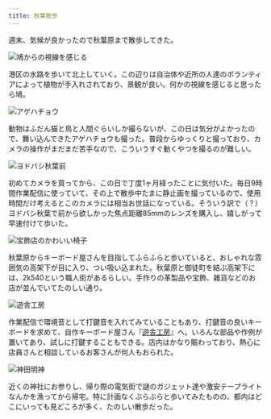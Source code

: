 ```yaml
---
title: 秋葉散歩
---
```

週末、気候が良かったので秋葉原まで散歩してきた。

![](https://lh6.googleusercontent.com/6ObKn5NPGfgqqPYcalWzGyHIp4T4oZo7vwmNTHBMhHByO6lBcPahvjWNhCTKJOBRRbDtjYayh74vD7aN7rBAHiWCcNDW7JHbkue2pYmadz9IFXvZvlHH3kEE4iA19EKPjThdLoblqfMom8jQOqoXWF-mVmzZhBTkpSel8nw5K0AvIWRhesHn8yMMl0o7fw "鳩からの視線を感じる")

港区の水路を歩いて北上していく。この辺りは自治体や近所の人達のボランティアによって植物が手入れされており、景観が良い。何かの視線を感じると思ったら鳩。

![](https://lh5.googleusercontent.com/0tag_RvCGFmc3UTq03JRv_S98W7dZMIubN6Bc_IEBCBxmJwdh-CDfPGvnaXEo_CCbhdFM9pTNOa70FnYIsADxCuQw4bFRop2NNp8I6oJyGm0_YUmBxRdfEIN4MRh15s4mrmSMFC7HWdlNEkkqZscnnYIYCC4tSjyoq4JyXr88_zFpjGggkP1lOI9KeBuVw "アゲハチョウ")

動物はふだん猫と鳥と人間ぐらいしか撮らないが、この日は気分がよかったので、舞い込んできたアゲハチョウも撮った。普段からゆっくりと撮っており、カメラの操作がまだまだ苦手なので、こういうすぐ動くやつを撮るのが難しい。

![](https://lh5.googleusercontent.com/2eA4jc8cEXBSUXI8CbF6UxID3mZ1UERSp6Oo9cB2SVtCHJMJHQFNDJGLnEwL_05XcbtWL8ml6lzj0Zg9BfPilF4qWkq_B8tEgw5RLe62MpjU92AO1ZDTJymtzjBjN8fWIa2Qwe2Baqu5oDcf2C6fPUZr3n9NMiNmdDS1_cDT44_9Q5C64FfSTou-urigSw "ヨドバシ秋葉前")

初めてカメラを買ってから、この日で丁度1ヶ月経ったことに気付いた。毎日9時間作業配信に使っていて、その上で散歩中たまに静止画を撮っているので、使用時間だけ考えるとこのカメラには相当お世話になっている。そういう訳で（？）ヨドバシ秋葉で前から欲しかった焦点距離85mmのレンズを購入し、嬉しがって早速付けて歩いた。

![](https://lh5.googleusercontent.com/x1j7-klr72swJFwtGAAy7yHLmYmmuY1I8GMLmTb6IsrE5sBZCmGNWsggQy1iC7TEqqpJ2rLqM-8WsJYr6IFodgoqSGUrLHsFzK6yUNAuH4R5CcYjFFcASEI3BKAQTcEdtLCdow4gUpMZlrNw34iQ6Qvb4jekh274-l7IF6Q2G6ENGXFoIQlQ9e4xtxirmQ "宝飾店のかわいい椅子")

秋葉原からキーボード屋さんを目指してふらふらと歩いていると、おしゃれな雰囲気の高架下が目に入り、つい吸い込まれた。秋葉原と御徒町を結ぶ高架下には、2k540という職人街があるらしい。手作りの革製品や宝飾、雑貨などのお店が並んでいてたのしい通り。

![](https://lh4.googleusercontent.com/n0QVD1S5dg0wIWHyvfP0BpM2-SWiA3zMVK6SNoxvBr4mb_BtCMt_ukHhh32D1F7D0KtU4lTQRbBQvcu_Yy2bolTkx-noLjO_cV3P9_J6me10NBnBDRIiqk0D7ORCJCD5WX53Y-bcvDkNagkvaEIRPrJFSjcJZoLgH9kZyVFD38qvIVLUlKdprxa7pxJaOw "遊舎工房")

作業配信で環境音として打鍵音を入れてみていることもあり、打鍵音の良いキーボードを求めて、自作キーボード屋さん『[遊舎工房](https://yushakobo.jp/)』へ。いろんな部品や作例が置いてあり、試しに打鍵することもできる。店内はかなり賑わっており、熱心に店員さんと相談しているお客さんが何人もおられた。

![](https://lh5.googleusercontent.com/x88lg2FdK2Or49zKvNy1wwSm6K_N4dhvpKYPGc_4nNZMlyF3yd2wdH4kB6FIunYhtobZ4zvnZ_V8EYbD5NrmmTwwjxh3RV38ShXR3RWHdDfugyP-dbqao8s5DZH553cTv2qYl-eidcbF5QQvDh1Xg5uupWb4vyOcsAb9f5IGQc5Gg7sqfE9UP7KYdTTB1w "神田明神")

近くの神社にお参りし、帰り際の電気街で謎のガジェット達や激安テープライトなんかを漁ってから帰宅。特に計画なくぶらぶらと歩いてみたものの、都内はどこにいっても見どころが多く、たのしい散歩だった。
